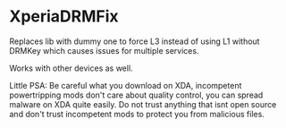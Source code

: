 # XperiaDRMFix

Replaces lib with dummy one to force L3 instead of using L1 without DRMKey which causes issues for multiple services. 

Works with other devices as well.

Little PSA:
Be careful what you download on XDA, incompetent powertripping mods don't care about quality control, you can spread malware on XDA quite easily. Do not trust anything that isnt open source and don't trust incompetent mods to protect you from malicious files. 
